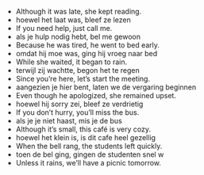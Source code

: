- Although it was late, she kept reading.
- hoewel het laat was, bleef ze lezen
- If you need help, just call me.
- als je hulp nodig hebt, bel me gewoon
- Because he was tired, he went to bed early.
- omdat hij moe was, ging hij vroeg naar bed
- While she waited, it began to rain.
- terwijl zij wachtte, begon het te regen
- Since you’re here, let’s start the meeting.
- aangezien je hier bent, laten we de vergaring beginnen
- Even though he apologized, she remained upset.
- hoewel hij sorry zei, bleef ze verdrietig
- If you don’t hurry, you’ll miss the bus.
- als je je niet haast, mis je de bus
- Although it’s small, this café is very cozy.
- hoewel het klein is, is dit cafe heel gezellig
- When the bell rang, the students left quickly.
- toen de bel ging, gingen de studenten snel w
- Unless it rains, we’ll have a picnic tomorrow.